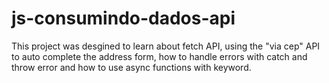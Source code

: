 # js-consumindo-dados-api

This project was desgined to learn about fetch API, using the "via cep" API to auto complete the address form, how to handle errors with catch and throw error and how to use async functions with keyword.
